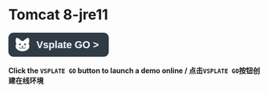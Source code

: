 # Tomcat 8-jre11

<a href="https://www.vsplate.com/?docker-compose=https://github.com/vsplate/dcenvs/tomcat/8-jre11"><img alt="VSPLATE GO" src="https://raw.githubusercontent.com/vsplate/images/master/vsgo_btn.png" width="200px"></a>

**Click the `VSPLATE GO` button to launch a demo online / 点击`VSPLATE GO`按钮创建在线环境**